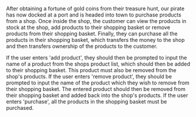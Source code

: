 After obtaining a fortune of gold coins from their treasure hunt, our pirate has now docked at a port and is headed into town to purchase products from a shop. Once inside the shop, the customer can view the products in stock at the shop, add products to their shopping basket or remove products from their shopping basket. Finally, they can purchase all the products in their shopping basket, which transfers the money to the shop and then transfers ownership of the products to the customer.

If the user enters 'add product', they should then be prompted to input the name of a product from the shops product list, which should then be added to their shopping basket. This product must also be removed from the shop's products.
If the user enters 'remove product', they should be prompted to input the name of the product which they wish to remove from their shopping basket. The entered product should then be removed from their shopping basket and added back into the shop's products.
If the user enters 'purchase', all the products in the shopping basket must be purchased.